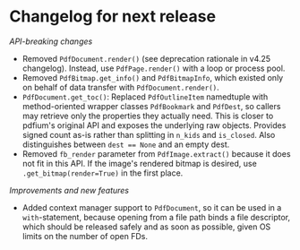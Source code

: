 <!-- SPDX-FileCopyrightText: 2024 geisserml <geisserml@gmail.com> -->
<!-- SPDX-License-Identifier: CC-BY-4.0 -->

<!-- List character: dash (-) -->

# Changelog for next release

*API-breaking changes*
- Removed `PdfDocument.render()` (see deprecation rationale in v4.25 changelog).
  Instead, use `PdfPage.render()` with a loop or process pool.
- Removed `PdfBitmap.get_info()` and `PdfBitmapInfo`, which existed only on behalf of data transfer with `PdfDocument.render()`.
- `PdfDocument.get_toc()`: Replaced `PdfOutlineItem` namedtuple with method-oriented wrapper classes `PdfBookmark` and `PdfDest`, so callers may retrieve only the properties they actually need. This is closer to pdfium's original API and exposes the underlying raw objects. Provides signed count as-is rather than splitting in `n_kids` and `is_closed`. Also distinguishes between `dest == None` and an empty dest.
- Removed `fb_render` parameter from `PdfImage.extract()` because it does not fit in this API. If the image's rendered bitmap is desired, use `.get_bitmap(render=True)` in the first place.

*Improvements and new features*
- Added context manager support to `PdfDocument`, so it can be used in a `with`-statement, because opening from a file path binds a file descriptor, which should be released safely and as soon as possible, given OS limits on the number of open FDs.

<!-- TODO
See https://github.com/pypdfium2-team/pypdfium2/blob/devel_old/docs/devel/changelog_staging.md
for how to proceed. Note that some things have already been backported, and some rejected.
-->
